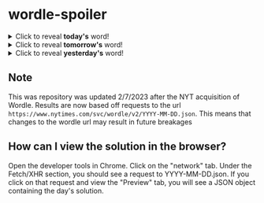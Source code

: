 # wordle-spoiler

<details>
  <summary>Click to reveal <b>today's</b> word!</summary>
  <br>
  <b> enter </b>
</details>

<details>
  <summary>Click to reveal <b>tomorrow's</b> word!</summary>
  <br>
  <b> folly </b>
</details>

<details>
  <summary>Click to reveal <b>yesterday's</b> word!</summary>
  <br>
  <b> cower </b>
</details>

## Note
This was repository was updated 2/7/2023 after the NYT acquisition of Wordle. Results are now based off requests to the url `https://www.nytimes.com/svc/wordle/v2/YYYY-MM-DD.json`. This means that changes to the wordle url may result in future breakages

## How can I view the solution in the browser?
Open the developer tools in Chrome. Click on the "network" tab. Under the Fetch/XHR section, you should see a request to YYYY-MM-DD.json. If you click on that request and view the "Preview" tab, you will see a JSON object containing the day's solution.